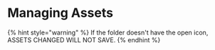 # Managing Assets

{% hint style="warning" %}
If the folder doesn't have the open icon, ASSETS CHANGED WILL NOT SAVE.
{% endhint %}

